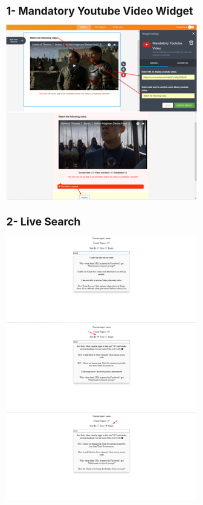 # 1- Mandatory Youtube Video Widget

![](https://github.com/dgempiuc/JotForm/blob/master/Mandatory%20Youtube%20Video%20Widget/screenshoots/1-widget_settings.png)
<br />
![](https://github.com/dgempiuc/JotForm/blob/master/Mandatory%20Youtube%20Video%20Widget/screenshoots/2-form.png)

# 2- Live Search

![](https://github.com/dgempiuc/JotForm/blob/master/Live%20Search/screenshoots/1-normal.png)
<br />
![](https://github.com/dgempiuc/JotForm/blob/master/Live%20Search/screenshoots/2-sortByView.png)
<br />
![](https://github.com/dgempiuc/JotForm/blob/master/Live%20Search/screenshoots/3-sortByReply.png)
